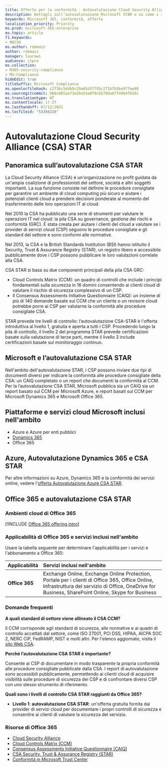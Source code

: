 ```yaml
---
title: Offerta per la conformità - Autovalutazione Cloud Security Alliance (CSA) STAR
description: Dettagli sull’autovalutazione Microsoft STAR e su come i servizi cloud soddisfano i requisiti della Cloud Security Alliance.
keywords: Microsoft 365, conformità, offerte
localization_priority: Priority
ms.prod: microsoft-365-enterprise
ms.topic: article
f1.keywords:
- NOCSH
ms.author: robmazz
author: robmazz
manager: laurawi
audience: itpro
ms.collection:
- M365-security-compliance
- MS-Compliance
hideEdit: true
titleSuffix: Microsoft Compliance
ms.openlocfilehash: c2736c5ddb9c29a65d37f95c271bfb56e97fee88
ms.sourcegitcommit: 9b0c8852e73e2be54a0f9c6570da67f4964f616c
ms.translationtype: HT
ms.contentlocale: it-IT
ms.lasthandoff: 07/12/2021
ms.locfileid: "53384216"
---
```

# <a name="cloud-security-alliance-csa-star-self-assessment"></a>Autovalutazione Cloud Security Alliance (CSA) STAR

## <a name="csa-star-self-assessment-overview"></a>Panoramica sull’autovalutazione CSA STAR

La Cloud Security Alliance (CSA) è un'organizzazione no profit guidata da un'ampia coalizione di professionisti del settore, società e altri soggetti importanti. La sua funzione consiste nel definire le procedure consigliate per garantire un ambiente di cloud computing più sicuro e aiutare i potenziali clienti cloud a prendere decisioni ponderate al momento del trasferimento delle loro operazioni IT al cloud.  
  
Nel 2010 la CSA ha pubblicato una serie di strumenti per valutare le operazioni IT nel cloud: la pila CSA su governance, gestione dei rischi e conformità (GRC). È stata creata per aiutare i clienti del cloud a valutare se i provider di servizi cloud (CSP) seguono le procedure consigliate e gli standard del settore e sono conformi alle normative.  
  
Nel 2013, la CSA e la British Standards Institution (BSI) hanno istituito il Security, Trust & Assurance Registry (STAR), un registro libero e accessibile pubblicamente dove i CSP possono pubblicare le loro valutazioni correlate alla CSA.  
  
CSA STAR si basa su due componenti principali della pila CSA GRC:

- Cloud Controls Matrix (CCM): un quadro di controlli che include i principi fondamentali sulla sicurezza in 16 domini consentendo ai clienti cloud di valutare il rischio di sicurezza complessivo di un CSP.
- Il Consensus Assessments Initiative Questionnaire (CAIQ): un insieme di più di 140 domande basate sul CCM che un cliente o un revisore cloud potrebbe porre ai CSP per valutarne la conformità alle procedure consigliate CSA.

STAR prevede tre livelli di controllo: l’autovalutazione CSA-STAR è l'offerta introduttiva al livello 1, gratuita e aperta a tutti i CSP. Procedendo lungo la pila di controllo, il livello 2 del programma STAR prevede certificazioni basate sulla valutazione di terze parti, mentre il livello 3 include certificazioni basate sul monitoraggio continuo.

## <a name="microsoft-and-csa-star-self-assessment"></a>Microsoft e l’autovalutazione CSA STAR

Nell'ambito dell'autovalutazione STAR, i CSP possono inviare due tipi di documenti diversi per indicare la conformità alle procedure consigliate della CSA: un CAIQ completato o un report che documenti la conformità al CCM. Per la l’autovalutazione CSA STAR, Microsoft pubblica sia un CAIQ sia un report basato sul CCM per Microsoft Azure, e report basati sul CCM per Microsoft Dynamics 365 e Microsoft Office 365.  

## <a name="microsoft-in-scope-cloud-platforms--services"></a>Piattaforme e servizi cloud Microsoft inclusi nell'ambito

- Azure e Azure per enti pubblici
- [Dynamics 365](https://aka.ms/d365-compliance-list)
- Office 365

## <a name="azure-dynamics-365-and-csa-star-self-assessment"></a>Azure, Autovalutazione Dynamics 365 e CSA STAR

Per altre informazioni su Azure, Dynamics 365 e la conformità dei servizi online, vedere l'[offerta Autovalutazione Azure CSA STAR](/azure/compliance/offerings/offering-csa-star-self-assessment).

## <a name="office-365-and-csa-star-self-assessment"></a>Office 365 e autovalutazione CSA STAR

### <a name="office-365-cloud-environments"></a>Ambienti cloud di Office 365

[!INCLUDE [Office 365 offering intro](../includes/o365-offering-introduction.md)]

### <a name="office-365-applicability-and-in-scope-services"></a>Applicabilità di Office 365 e servizi inclusi nell'ambito

Usare la tabella seguente per determinare l'applicabilità per i servizi e l'abbonamento a Office 365:

| **Applicabilità** | **Servizi inclusi nell'ambito** |
|:------------------|:----------------------|
| **Office 365** |Exchange Online, Exchange Online Protection, Portale per i clienti di Office 365, Office Online, Infrastruttura del servizio di Office, OneDrive for Business, SharePoint Online, Skype for Business |

### <a name="frequently-asked-questions"></a>Domande frequenti

**A quali standard di settore viene allineato il CSA CCM?**

Il CCM corrisponde agli standard di sicurezza, alle normative e ai quadri di controllo accettati dal settore, come ISO 27001, PCI DSS, HIPAA, AICPA SOC 2, NERC CIP, FedRAMP, NIST e molti altri. Per l'elenco aggiornato, visita il [sito Web CSA](https://cloudsecurityalliance.org/).

**Perché l’autovalutazione CSA STAR è importante?**

Consente ai CSP di documentare in modo trasparente la propria conformità alle procedure consigliate pubblicate dalla CSA. I report di autovalutazione sono accessibili pubblicamente, permettendo ai clienti cloud di acquisire visibilità sulle procedure di sicurezza dei CSP e di confrontare diversi CSP con uno stesso strumento di riferimento.

**Quali sono i livelli di controllo CSA STAR raggiunti da Office 365?**

- **Livello 1**: **autovalutazione CSA STAR**: un'offerta gratuita fornita dai provider di servizi cloud per documentare i propri controlli di sicurezza e consentire ai clienti di valutare la sicurezza del servizio.

### <a name="office-365-resources"></a>Risorse di Office 365

- [Cloud Security Alliance](https://cloudsecurityalliance.org/)
- [Cloud Controls Matrix (CCM)](https://cloudsecurityalliance.org/group/cloud-controls-matrix/)
- [Consensus Assessments Initiative Questionnaire (CAIQ)](https://cloudsecurityalliance.org/group/consensus-assessments/)
- [CSA Security, Trust & Assurance Registry (STAR)](https://cloudsecurityalliance.org/star/)
- [Conformità in Microsoft Trust Center](https://www.microsoft.com/trust-center/compliance/compliance-overview)